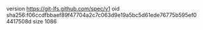 version https://git-lfs.github.com/spec/v1
oid sha256:f06ccdfbbaef89f47704a2c7c063d9e19a5bc5d61ede76775b595ef04417508d
size 1086
